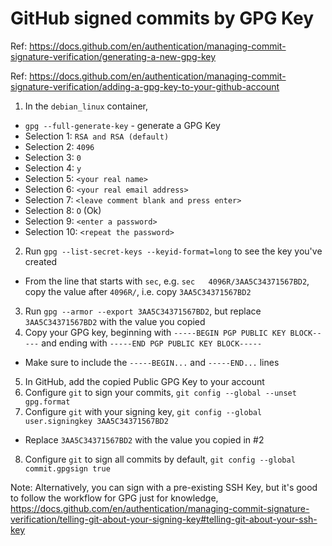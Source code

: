 # GitHub signed commits by GPG Key

Ref: https://docs.github.com/en/authentication/managing-commit-signature-verification/generating-a-new-gpg-key

Ref: https://docs.github.com/en/authentication/managing-commit-signature-verification/adding-a-gpg-key-to-your-github-account

1. In the `debian_linux` container,
  * `gpg --full-generate-key` - generate a GPG Key
  * Selection 1: `RSA and RSA (default)`
  * Selection 2: `4096`
  * Selection 3: `0`
  * Selection 4: `y`
  * Selection 5: `<your real name>`
  * Selection 6: `<your real email address>`
  * Selection 7: `<leave comment blank and press enter>`
  * Selection 8: `O` (Ok)
  * Selection 9: `<enter a password>`
  * Selection 10: `<repeat the password>`
2. Run `gpg --list-secret-keys --keyid-format=long` to see the key you've created
  * From the line that starts with `sec`, e.g. `sec   4096R/3AA5C34371567BD2`, copy the value after `4096R/`, i.e. copy `3AA5C34371567BD2`
3. Run `gpg --armor --export 3AA5C34371567BD2`, but replace `3AA5C34371567BD2` with the value you copied
4. Copy your GPG key, beginning with `-----BEGIN PGP PUBLIC KEY BLOCK-----` and ending with `-----END PGP PUBLIC KEY BLOCK-----`
  * Make sure to include the `-----BEGIN...` and `-----END...` lines
5. In GitHub, add the copied Public GPG Key to your account
6. Configure `git` to sign your commits, `git config --global --unset gpg.format`
7. Configure `git` with your signing key, `git config --global user.signingkey 3AA5C34371567BD2`
  * Replace `3AA5C34371567BD2` with the value you copied in #2
8. Configure `git` to sign all commits by default, `git config --global commit.gpgsign true`

Note: Alternatively, you can sign with a pre-existing SSH Key, but it's good to follow the workflow for GPG just for knowledge, https://docs.github.com/en/authentication/managing-commit-signature-verification/telling-git-about-your-signing-key#telling-git-about-your-ssh-key

